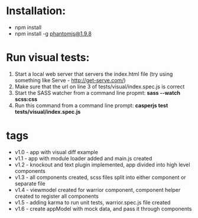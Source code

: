 # Installation:

* npm install
* npm install -g phantomjs@1.9.8


# Run visual tests:

1. Start a local web server that servers the index.html file (try using something like Serve - http://get-serve.com/)
2. Make sure that the url on line 3 of tests/visual/index.spec.js is correct
3. Start the SASS watcher from a command line propmt:   **sass --watch scss:css**
4. Run this command from a command line prompt:  **casperjs test tests/visual/index.spec.js**

# tags

* v1.0 - app with visual diff example
* v1.1 - app with module loader added and main.js created
* v1.2 - knockout and text plugin implemented, app divided into high level components
* v1.3 - all components created, scss files split into either component or separate file
* v1.4 - viewmodel created for warrior component, component helper created to register all components
* v1.5 - adding karma to run unit tests, warrior.spec.js file created
* v1.6 - create appModel with mock data, and pass it through components